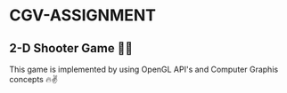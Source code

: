 # CGV-ASSIGNMENT
## 2-D Shooter Game 🎯🔫
This game is implemented by using OpenGL API's and Computer Graphis concepts 🔥✌
